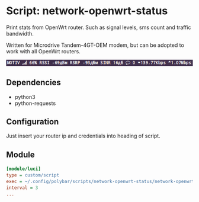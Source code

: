 # Script: network-openwrt-status

Print stats from OpenWrt router. Such as signal levels, sms count and traffic bandwidth.

Written for Microdrive Tandem-4GT-OEM modem, but can be adopted to work with all OpenWrt routers.

![screenshot](screenshots/1.png)


## Dependencies

* python3
* python-requests


## Configuration

Just insert your router ip and credentials into heading of script.

## Module

```ini
[module/luci]
type = custom/script
exec = ~/.config/polybar/scripts/network-openwrt-status/network-openwrt-status.py
interval = 3
...
```

